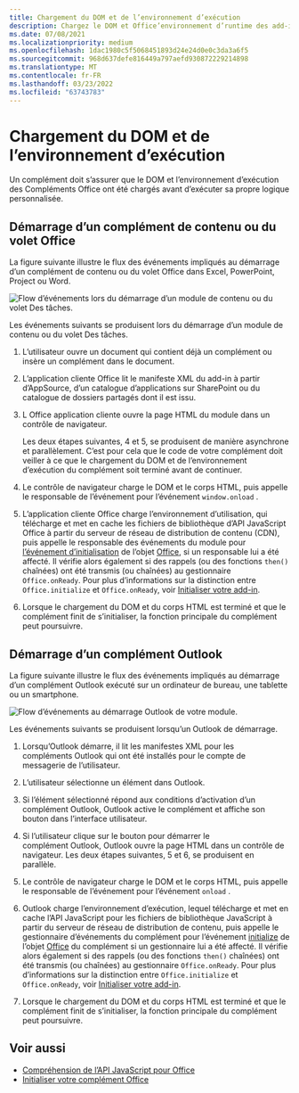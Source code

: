 ```yaml
---
title: Chargement du DOM et de l’environnement d’exécution
description: Chargez le DOM et Office’environnement d’runtime des add-ins.
ms.date: 07/08/2021
ms.localizationpriority: medium
ms.openlocfilehash: 1dac1980c5f5068451893d24e24d0e0c3da3a6f5
ms.sourcegitcommit: 968d637defe816449a797aefd930872229214898
ms.translationtype: MT
ms.contentlocale: fr-FR
ms.lasthandoff: 03/23/2022
ms.locfileid: "63743783"
---
```

# <a name="loading-the-dom-and-runtime-environment"></a>Chargement du DOM et de l’environnement d’exécution

Un complément doit s’assurer que le DOM et l’environnement d’exécution des Compléments Office ont été chargés avant d’exécuter sa propre logique personnalisée.

## <a name="startup-of-a-content-or-task-pane-add-in"></a>Démarrage d’un complément de contenu ou du volet Office

La figure suivante illustre le flux des événements impliqués au démarrage d’un complément de contenu ou du volet Office dans Excel, PowerPoint, Project ou Word.

![Flow d’événements lors du démarrage d’un module de contenu ou du volet Des tâches.](../images/office15-app-sdk-loading-dom-agave-runtime.png)

Les événements suivants se produisent lors du démarrage d’un module de contenu ou du volet Des tâches.

1. L’utilisateur ouvre un document qui contient déjà un complément ou insère un complément dans le document.

2. L’application cliente Office lit le manifeste XML du add-in à partir d’AppSource, d’un catalogue d’applications sur SharePoint ou du catalogue de dossiers partagés dont il est issu.

3. L Office application cliente ouvre la page HTML du module dans un contrôle de navigateur.

    Les deux étapes suivantes, 4 et 5, se produisent de manière asynchrone et parallèlement. C’est pour cela que le code de votre complément doit veiller à ce que le chargement du DOM et de l’environnement d’exécution du complément soit terminé avant de continuer.

4. Le contrôle de navigateur charge le DOM et le corps HTML, puis appelle le responsable de l’événement pour l’événement `window.onload` .

5. L’application cliente Office charge l’environnement d’utilisation, qui télécharge et met en cache les fichiers de bibliothèque d’API JavaScript Office à partir du serveur de réseau de distribution de contenu (CDN), puis appelle le responsable des événements du module pour [l’événement d’initialisation](/javascript/api/office#Office_initialize_reason_) de l’objet [Office](/javascript/api/office), si un responsable lui a été affecté. Il vérifie alors également si des rappels (ou des fonctions `then()` chaînées) ont été transmis (ou chaînées) au gestionnaire `Office.onReady`. Pour plus d’informations sur la distinction entre `Office.initialize` et `Office.onReady`, voir [Initialiser votre add-in](initialize-add-in.md).

6. Lorsque le chargement du DOM et du corps HTML est terminé et que le complément finit de s’initialiser, la fonction principale du complément peut poursuivre.

## <a name="startup-of-an-outlook-add-in"></a>Démarrage d’un complément Outlook

La figure suivante illustre le flux des événements impliqués au démarrage d’un complément Outlook exécuté sur un ordinateur de bureau, une tablette ou un smartphone.

![Flow d’événements au démarrage Outlook de votre module.](../images/outlook15-loading-dom-agave-runtime.png)

Les événements suivants se produisent lorsqu’un Outlook de démarrage.

1. Lorsqu’Outlook démarre, il lit les manifestes XML pour les compléments Outlook qui ont été installés pour le compte de messagerie de l’utilisateur.

2. L’utilisateur sélectionne un élément dans Outlook.

3. Si l’élément sélectionné répond aux conditions d’activation d’un complément Outlook, Outlook active le complément et affiche son bouton dans l’interface utilisateur.

4. Si l’utilisateur clique sur le bouton pour démarrer le complément Outlook, Outlook ouvre la page HTML dans un contrôle de navigateur. Les deux étapes suivantes, 5 et 6, se produisent en parallèle.

5. Le contrôle de navigateur charge le DOM et le corps HTML, puis appelle le responsable de l’événement pour l’événement `onload` .

6. Outlook charge l’environnement d’exécution, lequel télécharge et met en cache l’API JavaScript pour les fichiers de bibliothèque JavaScript à partir du serveur de réseau de distribution de contenu, puis appelle le gestionnaire d’événements du complément pour l’événement [initialize](/javascript/api/office#Office_initialize_reason_) de l’objet [Office](/javascript/api/office) du complément si un gestionnaire lui a été affecté. Il vérifie alors également si des rappels (ou des fonctions `then()` chaînées) ont été transmis (ou chaînées) au gestionnaire `Office.onReady`. Pour plus d’informations sur la distinction entre `Office.initialize` et `Office.onReady`, voir [Initialiser votre add-in](initialize-add-in.md).

7. Lorsque le chargement du DOM et du corps HTML est terminé et que le complément finit de s’initialiser, la fonction principale du complément peut poursuivre.

## <a name="see-also"></a>Voir aussi

- [Compréhension de l’API JavaScript pour Office](understanding-the-javascript-api-for-office.md)
- [Initialiser votre complément Office](initialize-add-in.md)
